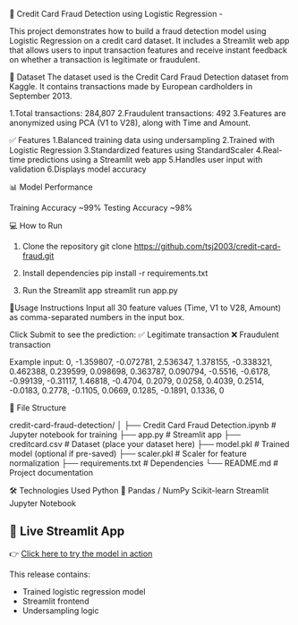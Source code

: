 🚨 Credit Card Fraud Detection using Logistic Regression - 

This project demonstrates how to build a fraud detection model using Logistic Regression on a credit card dataset. It includes a Streamlit web app that allows users to input transaction features and receive instant feedback on whether a transaction is legitimate or fraudulent.

📁 Dataset
The dataset used is the Credit Card Fraud Detection dataset from Kaggle. It contains transactions made by European cardholders in September 2013.

1.Total transactions: 284,807
2.Fraudulent transactions: 492
3.Features are anonymized using PCA (V1 to V28), along with Time and Amount.

✅ Features
1.Balanced training data using undersampling
2.Trained with Logistic Regression
3.Standardized features using StandardScaler
4.Real-time predictions using a Streamlit web app
5.Handles user input with validation
6.Displays model accuracy

📊 Model Performance

Training Accuracy  	~99%
Testing Accuracy  	~98%

💻 How to Run

1. Clone the repository
git clone https://github.com/tsj2003/credit-card-fraud.git

2. Install dependencies
pip install -r requirements.txt

3. Run the Streamlit app
streamlit run app.py

🧠Usage Instructions
Input all 30 feature values (Time, V1 to V28, Amount) as comma-separated numbers in the input box.

Click Submit to see the prediction:
✅ Legitimate transaction
❌ Fraudulent transaction

Example input:
0, -1.359807, -0.072781, 2.536347, 1.378155, -0.338321, 0.462388, 0.239599, 0.098698, 0.363787, 0.090794, -0.5516, -0.6178, -0.99139, -0.31117, 1.46818, -0.4704, 0.2079, 0.0258, 0.4039, 0.2514, -0.0183, 0.2778, -0.1105, 0.0669, 0.1285, -0.1891, 0.1336, 0


📁 File Structure

credit-card-fraud-detection/
│
├── Credit Card Fraud Detection.ipynb     # Jupyter notebook for training
├── app.py                                # Streamlit app
├── creditcard.csv                        # Dataset (place your dataset here)
├── model.pkl                             # Trained model (optional if pre-saved)
├── scaler.pkl                            # Scaler for feature normalization
├── requirements.txt                      # Dependencies
└── README.md                             # Project documentation


🛠 Technologies Used
Python 🐍
Pandas / NumPy
Scikit-learn
Streamlit
Jupyter Notebook


## 🔗 Live Streamlit App
👉 [Click here to try the model in action](https://anchal-credit-card-fraud-detection-model-tvczvmsf3idfuqtee3w5bd.streamlit.app/)

This release contains:
- Trained logistic regression model
- Streamlit frontend
- Undersampling logic

